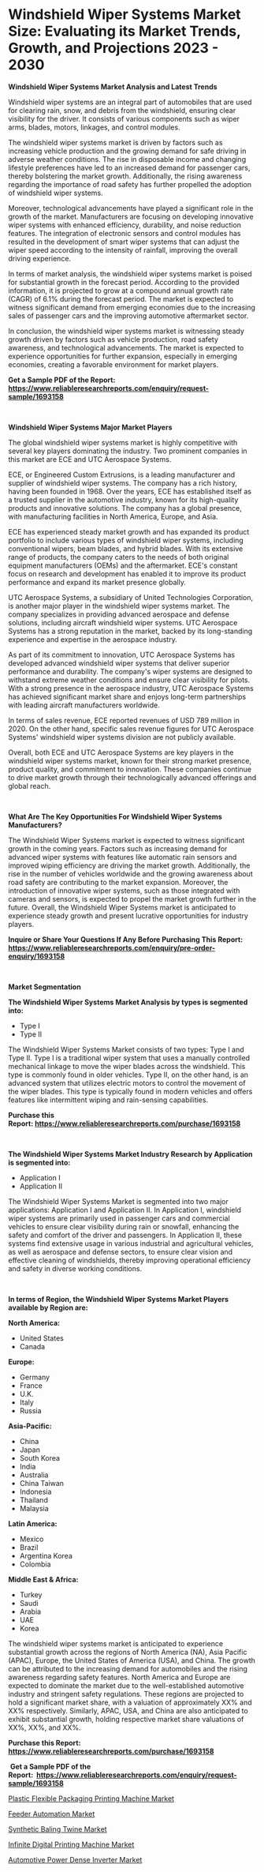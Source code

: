 <p><h1>Windshield Wiper Systems Market Size: Evaluating its Market Trends, Growth, and Projections 2023 - 2030</h1></p><p><strong>Windshield Wiper Systems Market Analysis and Latest Trends</strong></p>
<p><p>Windshield wiper systems are an integral part of automobiles that are used for clearing rain, snow, and debris from the windshield, ensuring clear visibility for the driver. It consists of various components such as wiper arms, blades, motors, linkages, and control modules.</p><p>The windshield wiper systems market is driven by factors such as increasing vehicle production and the growing demand for safe driving in adverse weather conditions. The rise in disposable income and changing lifestyle preferences have led to an increased demand for passenger cars, thereby bolstering the market growth. Additionally, the rising awareness regarding the importance of road safety has further propelled the adoption of windshield wiper systems.</p><p>Moreover, technological advancements have played a significant role in the growth of the market. Manufacturers are focusing on developing innovative wiper systems with enhanced efficiency, durability, and noise reduction features. The integration of electronic sensors and control modules has resulted in the development of smart wiper systems that can adjust the wiper speed according to the intensity of rainfall, improving the overall driving experience.</p><p>In terms of market analysis, the windshield wiper systems market is poised for substantial growth in the forecast period. According to the provided information, it is projected to grow at a compound annual growth rate (CAGR) of 6.1% during the forecast period. The market is expected to witness significant demand from emerging economies due to the increasing sales of passenger cars and the improving automotive aftermarket sector.</p><p>In conclusion, the windshield wiper systems market is witnessing steady growth driven by factors such as vehicle production, road safety awareness, and technological advancements. The market is expected to experience opportunities for further expansion, especially in emerging economies, creating a favorable environment for market players.</p></p>
<p><strong>Get a Sample PDF of the Report:&nbsp; <a href="https://www.reliableresearchreports.com/enquiry/request-sample/1693158">https://www.reliableresearchreports.com/enquiry/request-sample/1693158</a></strong></p>
<p>&nbsp;</p>
<p><strong>Windshield Wiper Systems Major Market Players</strong></p>
<p><p>The global windshield wiper systems market is highly competitive with several key players dominating the industry. Two prominent companies in this market are ECE and UTC Aerospace Systems.</p><p>ECE, or Engineered Custom Extrusions, is a leading manufacturer and supplier of windshield wiper systems. The company has a rich history, having been founded in 1968. Over the years, ECE has established itself as a trusted supplier in the automotive industry, known for its high-quality products and innovative solutions. The company has a global presence, with manufacturing facilities in North America, Europe, and Asia.</p><p>ECE has experienced steady market growth and has expanded its product portfolio to include various types of windshield wiper systems, including conventional wipers, beam blades, and hybrid blades. With its extensive range of products, the company caters to the needs of both original equipment manufacturers (OEMs) and the aftermarket. ECE's constant focus on research and development has enabled it to improve its product performance and expand its market presence globally.</p><p>UTC Aerospace Systems, a subsidiary of United Technologies Corporation, is another major player in the windshield wiper systems market. The company specializes in providing advanced aerospace and defense solutions, including aircraft windshield wiper systems. UTC Aerospace Systems has a strong reputation in the market, backed by its long-standing experience and expertise in the aerospace industry.</p><p>As part of its commitment to innovation, UTC Aerospace Systems has developed advanced windshield wiper systems that deliver superior performance and durability. The company's wiper systems are designed to withstand extreme weather conditions and ensure clear visibility for pilots. With a strong presence in the aerospace industry, UTC Aerospace Systems has achieved significant market share and enjoys long-term partnerships with leading aircraft manufacturers worldwide.</p><p>In terms of sales revenue, ECE reported revenues of USD 789 million in 2020. On the other hand, specific sales revenue figures for UTC Aerospace Systems' windshield wiper systems division are not publicly available.</p><p>Overall, both ECE and UTC Aerospace Systems are key players in the windshield wiper systems market, known for their strong market presence, product quality, and commitment to innovation. These companies continue to drive market growth through their technologically advanced offerings and global reach.</p></p>
<p>&nbsp;</p>
<p><strong>What Are The Key Opportunities For Windshield Wiper Systems Manufacturers?</strong></p>
<p><p>The Windshield Wiper Systems market is expected to witness significant growth in the coming years. Factors such as increasing demand for advanced wiper systems with features like automatic rain sensors and improved wiping efficiency are driving the market growth. Additionally, the rise in the number of vehicles worldwide and the growing awareness about road safety are contributing to the market expansion. Moreover, the introduction of innovative wiper systems, such as those integrated with cameras and sensors, is expected to propel the market growth further in the future. Overall, the Windshield Wiper Systems market is anticipated to experience steady growth and present lucrative opportunities for industry players.</p></p>
<p><strong>Inquire or Share Your Questions If Any Before Purchasing This Report: <a href="https://www.reliableresearchreports.com/enquiry/pre-order-enquiry/1693158">https://www.reliableresearchreports.com/enquiry/pre-order-enquiry/1693158</a></strong></p>
<p>&nbsp;</p>
<p><strong>Market Segmentation</strong></p>
<p><strong>The Windshield Wiper Systems Market Analysis by types is segmented into:</strong></p>
<p><ul><li>Type I</li><li>Type II</li></ul></p>
<p><p>The Windshield Wiper Systems Market consists of two types: Type I and Type II. Type I is a traditional wiper system that uses a manually controlled mechanical linkage to move the wiper blades across the windshield. This type is commonly found in older vehicles. Type II, on the other hand, is an advanced system that utilizes electric motors to control the movement of the wiper blades. This type is typically found in modern vehicles and offers features like intermittent wiping and rain-sensing capabilities.</p></p>
<p><strong>Purchase this Report:&nbsp;<a href="https://www.reliableresearchreports.com/purchase/1693158">https://www.reliableresearchreports.com/purchase/1693158</a></strong></p>
<p>&nbsp;</p>
<p><strong>The Windshield Wiper Systems Market Industry Research by Application is segmented into:</strong></p>
<p><ul><li>Application I</li><li>Application II</li></ul></p>
<p><p>The Windshield Wiper Systems Market is segmented into two major applications: Application I and Application II. In Application I, windshield wiper systems are primarily used in passenger cars and commercial vehicles to ensure clear visibility during rain or snowfall, enhancing the safety and comfort of the driver and passengers. In Application II, these systems find extensive usage in various industrial and agricultural vehicles, as well as aerospace and defense sectors, to ensure clear vision and effective cleaning of windshields, thereby improving operational efficiency and safety in diverse working conditions.</p></p>
<p>&nbsp;</p>
<p><strong>In terms of Region, the Windshield Wiper Systems Market Players available by Region are:</strong></p>
<p>
    <p> <strong> North America: </strong>
        <ul>
            <li>United States</li>
            <li>Canada</li>
        </ul>
        </p> 
    <p> <strong> Europe: </strong>
        <ul>
            <li>Germany</li>
            <li>France</li>
            <li>U.K.</li>
            <li>Italy</li>
            <li>Russia</li>
        </ul>
        </p> 
    <p> <strong> Asia-Pacific: </strong>
        <ul>
            <li>China</li>
            <li>Japan</li>
            <li>South Korea</li>
            <li>India</li>
            <li>Australia</li>
            <li>China Taiwan</li>
            <li>Indonesia</li>
            <li>Thailand</li>
            <li>Malaysia</li>
        </ul>
        </p> 
    <p> <strong> Latin America: </strong>
        <ul>
            <li>Mexico</li>
            <li>Brazil</li>
            <li>Argentina Korea</li>
            <li>Colombia</li>
        </ul>
        </p> 
    <p> <strong> Middle East & Africa: </strong>
        <ul>
            <li>Turkey</li>
            <li>Saudi</li>
            <li>Arabia</li>
            <li>UAE</li>
            <li>Korea</li>
        </ul>
    </p>
    </p>
<p><p>The windshield wiper systems market is anticipated to experience substantial growth across the regions of North America (NA), Asia Pacific (APAC), Europe, the United States of America (USA), and China. The growth can be attributed to the increasing demand for automobiles and the rising awareness regarding safety features. North America and Europe are expected to dominate the market due to the well-established automotive industry and stringent safety regulations. These regions are projected to hold a significant market share, with a valuation of approximately XX% and XX% respectively. Similarly, APAC, USA, and China are also anticipated to exhibit substantial growth, holding respective market share valuations of XX%, XX%, and XX%.</p></p>
<p><strong>Purchase this Report: <a href="https://www.reliableresearchreports.com/purchase/1693158">https://www.reliableresearchreports.com/purchase/1693158</a></strong></p>
<p>&nbsp;<strong>Get a Sample PDF of the Report:&nbsp;&nbsp;<a href="https://www.reliableresearchreports.com/enquiry/request-sample/1693158">https://www.reliableresearchreports.com/enquiry/request-sample/1693158</a></strong></p>
<p><strong></strong></p>
<p><p><a href="https://www.linkedin.com/pulse/plastic-flexible-packaging-printing-machine-market-size-henpf/">Plastic Flexible Packaging Printing Machine Market</a></p><p><a href="https://github.com/rahu1502/Market-Research-Report-List-1/blob/main/feeder-automation-market.md">Feeder Automation Market</a></p><p><a href="https://medium.com/@shivangi.reportprime/synthetic-baling-twine-market-size-reveals-the-best-marketing-channels-in-global-industry-9c9a269e6d9d">Synthetic Baling Twine Market</a></p><p><a href="https://www.linkedin.com/pulse/infinite-digital-printing-machine-market-research-hhkxf/">Infinite Digital Printing Machine Market</a></p><p><a href="https://github.com/rahu1501/Market-Research-Report-List-1/blob/main/automotive-power-dense-inverter-market.md">Automotive Power Dense Inverter Market</a></p></p>